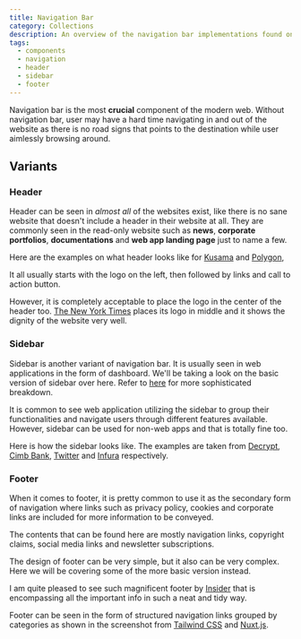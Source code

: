 ```yaml
---
title: Navigation Bar
category: Collections
description: An overview of the navigation bar implementations found online.
tags:
  - components
  - navigation
  - header
  - sidebar
  - footer
---
```


Navigation bar is the most **crucial** component of the modern web. Without navigation bar, user may have a hard time navigating in and out of the website as there is no road signs that points to the destination while user aimlessly browsing around.

## Variants

### Header

Header can be seen in _almost all_ of the websites exist, like there is no sane website that doesn't include a header in their website at all. They are commonly seen in the read-only website such as **news**, **corporate portfolios**, **documentations** and **web app landing page** just to name a few.

Here are the examples on what header looks like for [Kusama](https://kusama.network) and [Polygon](https://polygon.technology),

<v-img folder="collections/navbar" image="kusama_nav.png" widthClass="w-full"></v-img>
<v-img folder="collections/navbar" image="polygon_nav.png" widthClass="w-full"></v-img>

It all usually starts with the logo on the left, then followed by links and call to action button.

However, it is completely acceptable to place the logo in the center of the header too. [The New York Times](https://nytimes.com) places its logo in middle and it shows the dignity of the website very well.

<v-img folder="collections/navbar" image="nytimes_nav.png" widthClass="w-full"></v-img>

### Sidebar

Sidebar is another variant of navigation bar. It is usually seen in web applications in the form of dashboard. We'll be taking a look on the basic version of sidebar over here. Refer to [here](/collections/subscription) for more sophisticated breakdown.

It is common to see web application utilizing the sidebar to group their functionalities and navigate users through different features available. However, sidebar can be used for non-web apps and that is totally fine too.

Here is how the sidebar looks like. The examples are taken from [Decrypt](https://decrypt.co/), [Cimb Bank](https://www.cimbclicks.com.my/), [Twitter](https://twitter.com) and [Infura](https://infura.io/) respectively.

<v-img folder="collections/navbar" image="sidebars.png" widthClass="w-full"></v-img>

### Footer

When it comes to footer, it is pretty common to use it as the secondary form of navigation where links such as privacy policy, cookies and corporate links are included for more information to be conveyed.

The contents that can be found here are mostly navigation links, copyright claims, social media links and newsletter subscriptions.

The design of footer can be very simple, but it also can be very complex. Here we will be covering some of the more basic version instead.

I am quite pleased to see such magnificent footer by [Insider](https://www.insider.com/asia) that is encompassing all the important info in such a neat and tidy way.

<v-img folder="collections/navbar" image="insiders_footer.png" widthClass="w-full"></v-img>

Footer can be seen in the form of structured navigation links grouped by categories as shown in the screenshot from [Tailwind CSS](https://tailwindcss.com/) and [Nuxt.js](https://nuxtjs.org).

<v-img folder="collections/navbar" image="tailwind_footer.png" description="Tailwindcss.com's Footer" widthClass="w-full"></v-img>

<v-img folder="collections/navbar" image="nuxt_footer.png" description="Nuxtjs.org's Footer" widthClass="w-full"></v-img>
